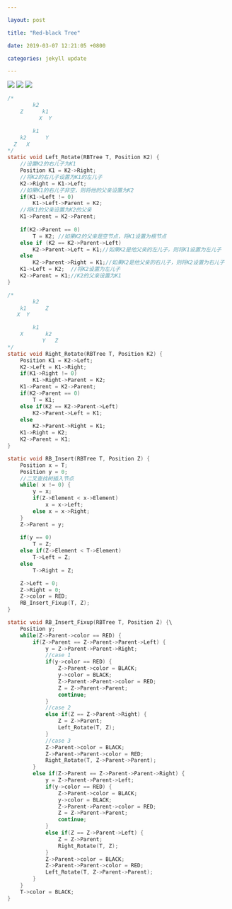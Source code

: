 ```yaml
---

layout: post

title: "Red-black Tree"

date: 2019-03-07 12:21:05 +0800

categories: jekyll update

---
```


<script type="text/x-mathjax-config">
MathJax.Hub.Config({
tex2jax: {
skipTags: ['script', 'noscript', 'style', 'textarea', 'pre'],
inlineMath: [['$','$']]
}
});
</script>
<script src='https://cdnjs.cloudflare.com/ajax/libs/mathjax/2.7.5/latest.js?config=TeX-MML-AM_CHTML' async></script>



<img src="http://miaochenlu.github.io/picture/20190307inductionrbtree.png">
<img src="http://miaochenlu.github.io/picture/20190307heightrbtree.png">
<img src="http://miaochenlu.github.io/picture/20190307rotation.png">

```c
/*
        k2
    Z      k1
          X  Y

        k1
    k2      Y
  Z   X
*/
static void Left_Rotate(RBTree T, Position K2) {
    //设置K2的右儿子为K1
    Position K1 = K2->Right;
    //将K2的右儿子设置为K1的左儿子
    K2->Right = K1->Left;
    //如果K1的右儿子非空，则将他的父亲设置为K2
    if(K1->Left != 0) 
        K1->Left->Parent = K2;
    //将K1的父亲设置为K2的父亲
    K1->Parent = K2->Parent;
    
    if(K2->Parent == 0)
        T = K2; //如果K2的父亲是空节点，将K1设置为根节点
    else if (K2 == K2->Parent->Left)
        K2->Parent->Left = K1;//如果K2是他父亲的左儿子，则将K1设置为左儿子
    else 
        K2->Parent->Right = K1;//如果K2是他父亲的右儿子，则将K2设置为右儿子
    K1->Left = K2;  //将K2设置为左儿子
    K2->Parent = K1;//K2的父亲设置为K1
}

/*
        k2
    k1      Z
   X  Y

        k1
    X       k2
           Y   Z
*/
static void Right_Rotate(RBTree T, Position K2) {
    Position K1 = K2->Left;
    K2->Left = K1->Right;
    if(K1->Right != 0) 
        K1->Right->Parent = K2;
    K1->Parent = K2->Parent;
    if(K2->Parent == 0) 
        T = K1;
    else if(K2 == K2->Parent->Left)
        K2->Parent->Left = K1;
    else 
        K2->Parent->Right = K1;
    K1->Right = K2;
    K2->Parent = K1;
}
```

```c
static void RB_Insert(RBTree T, Position Z) {
    Position x = T;
    Position y = 0;
    //二叉查找树插入节点
    while( x != 0) {
        y = x;
        if(Z->Element < x->Element) 
            x = x->Left;
        else x = x->Right;
    }
    Z->Parent = y;
    
    if(y == 0) 
        T = Z;
    else if(Z->Element < T->Element) 
        T->Left = Z;
    else 
        T->Right = Z;

    Z->Left = 0;
    Z->Right = 0;
    Z->color = RED;
    RB_Insert_Fixup(T, Z);
}

static void RB_Insert_Fixup(RBTree T, Position Z) {\
    Position y;
    while(Z->Parent->color == RED) {
        if(Z->Parent == Z->Parent->Parent->Left) {
            y = Z->Parent->Parent->Right;
            //case 1
            if(y->color == RED) {
                Z->Parent->color = BLACK;
                y->color = BLACK;
                Z->Parent->Parent->color = RED;
                Z = Z->Parent->Parent;
                continue;
            }
            //case 2
            else if(Z == Z->Parent->Right) {
                Z = Z->Parent;
                Left_Rotate(T, Z);
            }
            //case 3
            Z->Parent->color = BLACK;
            Z->Parent->Parent->color = RED;
            Right_Rotate(T, Z->Parent->Parent);
        }
        else if(Z->Parent == Z->Parent->Parent->Right) {
            y = Z->Parent->Parent->Left;
            if(y->color == RED) {
                Z->Parent->color = BLACK;
                y->color = BLACK;
                Z->Parent->Parent->color = RED;
                Z = Z->Parent->Parent;
                continue;
            }
            else if(Z == Z->Parent->Left) {
                Z = Z->Parent;
                Right_Rotate(T, Z);
            }
            Z->Parent->color = BLACK;
            Z->Parent->Parent->color = RED;
            Left_Rotate(T, Z->Parent->Parent);
        }
    }
    T->color = BLACK;
}
```
[jekyll-docs]: https://jekyllrb.com/docs/home

[jekyll-gh]: https://github.com/jekyll/jekyll

[jekyll-talk]: https://talk.jekyllrb.com/

